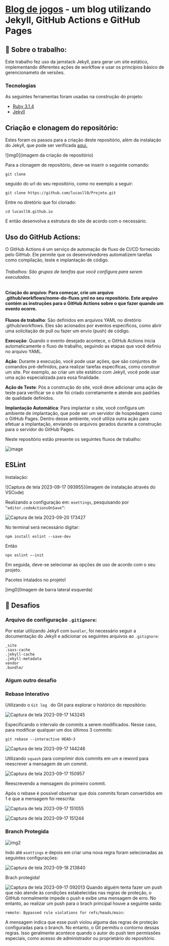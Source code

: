# [Blog de jogos](https://lucasll0.github.io/Projeto/) - um blog utilizando Jekyll, GitHub Actions e GitHub Pages

## 📌 Sobre o trabalho:
Este trabalho fez uso da jamstack Jekyll, para gerar um site estático, implementando diferentes ações de workflow e usar os princípios básico de gerencionameto de versões.

### Tecnologias

As seguintes ferramentas foram usadas na construção do projeto:

- [Ruby 3.1.4](https://www.ruby-lang.org/en/downloads/)
- [Jekyll](https://jekyllrb.com/docs/)

## Criação e clonagem do repositório:

Estes foram os passos para a criação deste repositório, além da instalação do Jekyll, que pode ser verificada [aqui.](https://jekyllrb.com/docs/installation/)

![img0](imagem da criação de repositório)

Para a clonagem de repositório, deve-se inserir o seguinte comando:
```
git clone
```
seguido do url do seu repositório, como no exemplo a seguir:
```
git clone https://github.com/lucasll0/Projeto.git
```
Entre no diretório que foi clonado:
```
cd lucasll0.github.io
```
E então desenvolva a estrutura do site de acordo com o necessário.

## Uso do GitHub Actions:
O GitHub Actions é um serviço de automação de fluxo de CI/CD fornecido pelo GitHub. Ele permite que os desenvolvedores automatizem tarefas como compilação, teste e implantação de código.

###### Trabalhos: São grupos de tarefas que você configura para serem executadas.

#### Criação do arquivo: Para começar, crie um arquivo .github/workflows/nome-do-fluxo.yml no seu repositório. Este arquivo contém as instruções para o GitHub Actions sobre o que fazer quando um evento ocorre.

**Fluxos de trabalho**: São definidos em arquivos YAML no diretório .github/workflows. Eles são acionados por eventos específicos, como abrir uma solicitação de pull ou fazer um envio (push) de código.

**Execução**:  Quando o evento desejado acontece, o GitHub Actions inicia automaticamente o fluxo de trabalho, seguindo as etapas que você definiu no arquivo YAML.

**Ação**: Durante a execução, você pode usar ações, que são conjuntos de comandos pré-definidos, para realizar tarefas específicas, como construir um site. Por exemplo, ao criar um site estático com Jekyll, você pode usar uma ação especializada para essa finalidade.

**Ação de Teste**: Pós a construção do site, você deve adicionar uma ação de teste para verificar se o site foi criado corretamente e atende aos padrões de qualidade definidos.

**Implantação Automática**: Para implantar o site, você configura um ambiente de implantação, que pode ser um servidor de hospedagem como o GitHub Pages. Dentro desse ambiente, você utiliza outra ação para efetuar a implantação, enviando os arquivos gerados durante a construção para o servidor do GitHub Pages.

Neste repositório estão presente os seguintes fluxos de trabalho:

![image](https://github.com/el1ziane/el1ziane.github.io/assets/113150368/7960e97e-2bb0-4fa1-aa39-4faf2d935a2e)

## **ESLint**

Instalação:

![Captura de tela 2023-09-17 093955](imagem de instalação através do VSCode)

Realizando a configuração em: `⚙️settings`, pesquisando por ```“editor.codeActionsOnSave”```:

![Captura de tela 2023-09-20 173427](https://github.com/el1ziane/el1ziane.github.io/assets/113150368/25dfbe04-81b4-482d-b21c-2b4ff081cb82)

No terminal será necessário digitar:

```
npm install eslint --save-dev
```
Então

```
npx eslint –-init
```
Em seguida, deve-se selecionar as opções de uso de acordo com o seu projeto.

Pacotes intalados no projeto!

[img0](Imagem de barra lateral esquerda)

## 🚀 Desafios

### **Arquivo de configuração** `.gitignore`:
Por estar utilizando Jekyll com `bundler`, foi necessário seguir a documentação do Jekyll e adicionar os seguintes arquivos ao `.gitignore`:
```
_site
.sass-cache
.jekyll-cache
.jekyll-metadata
vendor
.bundle/
```

### **Algum outro desafio**


### **Rebase Interativo**

Utilizando o `Git log ` do Git para explorar o histórico do repositório:

![Captura de tela 2023-09-17 143245](https://github.com/el1ziane/el1ziane.github.io/assets/113150368/0526825f-dabf-4c1e-add3-a266e8460fab)

Especificando o intervalo de commits a serem modificados. Nesse caso, para modificar qualquer um dos últimos 3 commits:

```
git rebase --interactive HEAD~3
```

![Captura de tela 2023-09-17 144246](https://github.com/el1ziane/el1ziane.github.io/assets/113150368/7f20fe87-3fc6-4d84-9ea6-f73faafecc4e)

Utilizando `squash` para comprimir dois commits em um e reword para reescrever a mensagem de um commit.

![Captura de tela 2023-09-17 150957](https://github.com/el1ziane/el1ziane.github.io/assets/113150368/53406abb-edaf-4547-86cf-ddaacfb16a92)

Reescrevendo a mensagem do primeiro commit.

Após o rebase é possivel observar que dois commits foram convertidos em 1 e que a mensagem foi reescrita:

![Captura de tela 2023-09-17 151055](https://github.com/el1ziane/el1ziane.github.io/assets/113150368/92023fad-957d-47dc-8944-427eae173d50)

![Captura de tela 2023-09-17 151244](https://github.com/el1ziane/el1ziane.github.io/assets/113150368/777e4650-a0e2-4b76-ad7c-7dc3ad64cd61)


### **Branch Protegida**

![img2]()

Indo até `⚙️settings` e depois em criar uma nova regra foram selecionadas as seguintes configurações:

![Captura de tela 2023-09-18 213840](https://github.com/el1ziane/el1ziane.github.io/assets/113150368/ed858b1c-586e-4d48-b5d1-f395bbe9752e)  

Brach protegida!

![Captura de tela 2023-09-17 092013](https://github.com/el1ziane/el1ziane.github.io/assets/113150368/98b2e412-3d2b-4e14-b151-ea83a987414f)
Quando alguém tenta fazer um push que não atende às condições estabelecidas nas regras de proteção, o GitHub normalmente impede o push e exibe uma mensagem de erro.
No entanto, ao realizar um push para o brach principal houve a seguinte saida:
```
remote: Bypassed rule violations for refs/heads/main:
```
A mensagem indica que esse push violou alguma das regras de proteção configuradas para o branch. No entanto, o Git permitiu o contorno dessas regras. Isso geralmente acontece quando o autor do push tem permissões especiais, como acesso de administrador ou proprietário do repositório.


